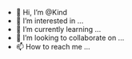- 👋 Hi, I’m @Kind
- 👀 I’m interested in ...
- 🌱 I’m currently learning ...
- 💞️ I’m looking to collaborate on ...
- 📫 How to reach me ...

<!---
okmanamnotyourdad/okmanamnotyourdad is a ✨ special ✨ repository because its `README.md` (this file) appears on your GitHub profile.
You can click the Preview link to take a look at your changes.
--->
